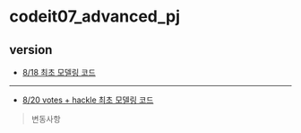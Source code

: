 # codeit07_advanced_pj

## version
* [8/18 최초 모델링 코드](https://github.com/bettertospeak/codeit07_advanced_pj/blob/main/pj_team1/advanced_pj_modeling.ipynb)
---
* [8/20 votes + hackle 최초 모델링 코드](https://github.com/bettertospeak/codeit07_advanced_pj/blob/main/Desktop/only_behavior_test.ipynb)
> 변동사항
